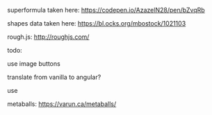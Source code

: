 superformula taken here: https://codepen.io/AzazelN28/pen/bZvqRb

shapes data taken here: https://bl.ocks.org/mbostock/1021103

rough.js: http://roughjs.com/

todo:

use image buttons

translate from vanilla to angular?

use <script src="https://unpkg.com/wired-elements@latest/dist/wired-elements.bundled.min.js"></script>

metaballs: https://varun.ca/metaballs/


